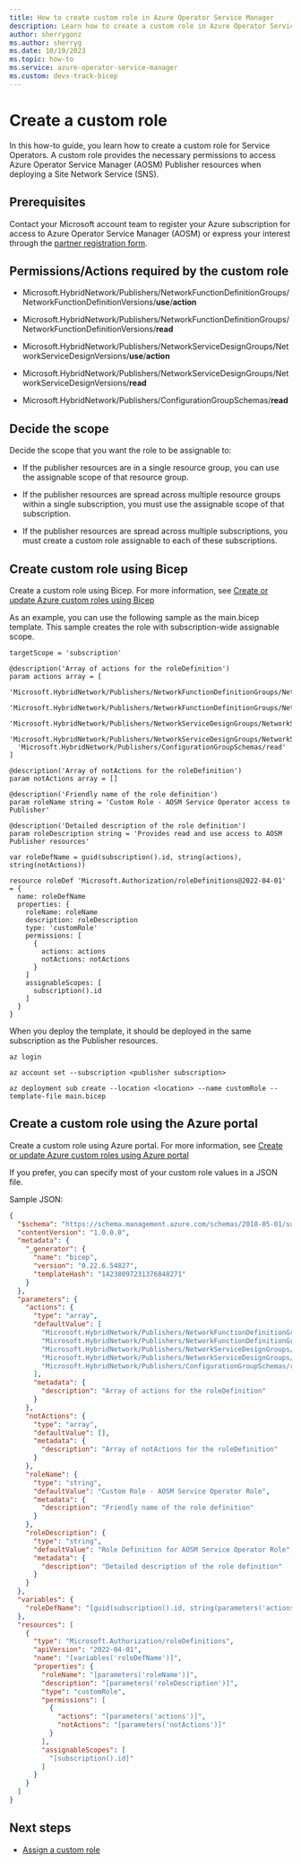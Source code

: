 ```yaml
---
title: How to create custom role in Azure Operator Service Manager
description: Learn how to create a custom role in Azure Operator Service Manager.
author: sherrygonz
ms.author: sherryg
ms.date: 10/19/2023
ms.topic: how-to
ms.service: azure-operator-service-manager
ms.custom: devx-track-bicep
---
```


# Create a custom role

In this how-to guide, you learn how to create a custom role for Service Operators. A custom role provides the necessary permissions to access Azure Operator Service Manager (AOSM) Publisher resources when deploying a Site Network Service (SNS).

## Prerequisites

Contact your Microsoft account team to register your Azure subscription for access to Azure Operator Service Manager (AOSM) or express your interest through the [partner registration form](https://forms.office.com/pages/responsepage.aspx?id=v4j5cvGGr0GRqy180BHbR7lMzG3q6a5Hta4AIflS-llUMlNRVVZFS00xOUNRM01DNkhENURXU1o2TS4u).

## Permissions/Actions required by the custom role

- Microsoft.HybridNetwork/Publishers/NetworkFunctionDefinitionGroups/NetworkFunctionDefinitionVersions/**use**/**action**

- Microsoft.HybridNetwork/Publishers/NetworkFunctionDefinitionGroups/NetworkFunctionDefinitionVersions/**read**

- Microsoft.HybridNetwork/Publishers/NetworkServiceDesignGroups/NetworkServiceDesignVersions/**use**/**action**

- Microsoft.HybridNetwork/Publishers/NetworkServiceDesignGroups/NetworkServiceDesignVersions/**read**

- Microsoft.HybridNetwork/Publishers/ConfigurationGroupSchemas/**read**

## Decide the scope

Decide the scope that you want the role to be assignable to:

- If the publisher resources are in a single resource group, you can use the assignable scope of that resource group.

- If the publisher resources are spread across multiple resource groups within a single subscription, you must use the assignable scope of that subscription.

- If the publisher resources are spread across multiple subscriptions, you must create a custom role assignable to each of these subscriptions.

## Create custom role using Bicep

Create a custom role using Bicep. For more information, see [Create or update Azure custom roles using Bicep](/azure/role-based-access-control/custom-roles-bicep?tabs=CLI)

As an example, you can use the following sample as the main.bicep template. This sample creates the role with subscription-wide assignable scope.

```
targetScope = 'subscription'

@description('Array of actions for the roleDefinition')
param actions array = [
  'Microsoft.HybridNetwork/Publishers/NetworkFunctionDefinitionGroups/NetworkFunctionDefinitionVersions/use/action'
  'Microsoft.HybridNetwork/Publishers/NetworkFunctionDefinitionGroups/NetworkFunctionDefinitionVersions/read'
  'Microsoft.HybridNetwork/Publishers/NetworkServiceDesignGroups/NetworkServiceDesignVersions/use/action'
  'Microsoft.HybridNetwork/Publishers/NetworkServiceDesignGroups/NetworkServiceDesignVersions/read'
  'Microsoft.HybridNetwork/Publishers/ConfigurationGroupSchemas/read'
]

@description('Array of notActions for the roleDefinition')
param notActions array = []

@description('Friendly name of the role definition')
param roleName string = 'Custom Role - AOSM Service Operator access to Publisher'

@description('Detailed description of the role definition')
param roleDescription string = 'Provides read and use access to AOSM Publisher resources'

var roleDefName = guid(subscription().id, string(actions), string(notActions))

resource roleDef 'Microsoft.Authorization/roleDefinitions@2022-04-01' = {
  name: roleDefName
  properties: {
    roleName: roleName
    description: roleDescription
    type: 'customRole'
    permissions: [
      {
        actions: actions
        notActions: notActions
      }
    ]
    assignableScopes: [
      subscription().id
    ]
  }
}
```
When you deploy the template, it should be deployed in the same subscription as the Publisher resources.

```azurecli
az login

az account set --subscription <publisher subscription>

az deployment sub create --location <location> --name customRole --template-file main.bicep 
```

## Create a custom role using the Azure portal

Create a custom role using Azure portal. For more information, see [Create or update Azure custom roles using Azure portal](/azure/role-based-access-control/custom-roles-portal)

If you prefer, you can specify most of your custom role values in a JSON file. 

Sample JSON:

```json
{
  "$schema": "https://schema.management.azure.com/schemas/2018-05-01/subscriptionDeploymentTemplate.json#",
  "contentVersion": "1.0.0.0",
  "metadata": {
    "_generator": {
      "name": "bicep",
      "version": "0.22.6.54827",
      "templateHash": "14238097231376848271"
    }
  },
  "parameters": {
    "actions": {
      "type": "array",
      "defaultValue": [
        "Microsoft.HybridNetwork/Publishers/NetworkFunctionDefinitionGroups/NetworkFunctionDefinitionVersions/use/action",
        "Microsoft.HybridNetwork/Publishers/NetworkFunctionDefinitionGroups/NetworkFunctionDefinitionVersions/read",
        "Microsoft.HybridNetwork/Publishers/NetworkServiceDesignGroups/NetworkServiceDesignVersions/use/action",
        "Microsoft.HybridNetwork/Publishers/NetworkServiceDesignGroups/NetworkServiceDesignVersions/read",
        "Microsoft.HybridNetwork/Publishers/ConfigurationGroupSchemas/read"
      ],
      "metadata": {
        "description": "Array of actions for the roleDefinition"
      }
    },
    "notActions": {
      "type": "array",
      "defaultValue": [],
      "metadata": {
        "description": "Array of notActions for the roleDefinition"
      }
    },
    "roleName": {
      "type": "string",
      "defaultValue": "Custom Role - AOSM Service Operator Role",
      "metadata": {
        "description": "Friendly name of the role definition"
      }
    },
    "roleDescription": {
      "type": "string",
      "defaultValue": "Role Definition for AOSM Service Operator Role",
      "metadata": {
        "description": "Detailed description of the role definition"
      }
    }
  },
  "variables": {
    "roleDefName": "[guid(subscription().id, string(parameters('actions')), string(parameters('notActions')))]"
  },
  "resources": [
    {
      "type": "Microsoft.Authorization/roleDefinitions",
      "apiVersion": "2022-04-01",
      "name": "[variables('roleDefName')]",
      "properties": {
        "roleName": "[parameters('roleName')]",
        "description": "[parameters('roleDescription')]",
        "type": "customRole",
        "permissions": [
          {
            "actions": "[parameters('actions')]",
            "notActions": "[parameters('notActions')]"
          }
        ],
        "assignableScopes": [
          "[subscription().id]"
        ]
      }
    }
  ]
}
```

## Next steps

- [Assign a custom role](how-to-assign-custom-role.md)
